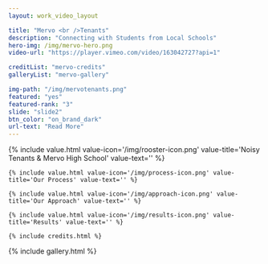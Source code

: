```yaml
---
layout: work_video_layout

title: "Mervo <br />Tenants"
description: "Connecting with Students from Local Schools"
hero-img: /img/mervo-hero.png
video-url: "https://player.vimeo.com/video/163042727?api=1"

creditList: "mervo-credits"
galleryList: "mervo-gallery"

img-path: "/img/mervotenants.png"
featured: "yes"
featured-rank: "3"
slide: "slide2"
btn_color: "on_brand_dark"
url-text: "Read More"
---
```


<div class="template_wrapper">
	{% include value.html value-icon='/img/rooster-icon.png' value-title='Noisy Tenants &amp; Mervo High School' value-text='' %}

	{% include value.html value-icon='/img/process-icon.png' value-title='Our Process' value-text='' %}

	{% include value.html value-icon='/img/approach-icon.png' value-title='Our Approach' value-text='' %}

	{% include value.html value-icon='/img/results-icon.png' value-title='Results' value-text='' %}

	{% include credits.html %}
	
</div>
{% include gallery.html %}





